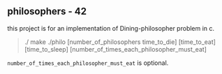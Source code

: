 ## philosophers - 42

this project is for an implementation of Dining-philosopher problem in c.

>
> ./ make
> ./philo [number_of_philosophers time_to_die] [time_to_eat] [time_to_sleep] [number_of_times_each_philosopher_must_eat]

`number_of_times_each_philosopher_must_eat` is optional.